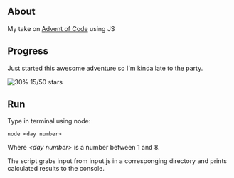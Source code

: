 ## About

My take on [Advent of Code](https://adventofcode.com/) using JS

## Progress

Just started this awesome adventure so I'm kinda late to the party.

![30%](https://progress-bar.dev/30) 15/50 stars

## Run

Type in terminal using node:

```
node <day number>
```

Where _\<day number\>_ is a number between 1 and 8.

The script grabs input from input.js in a corresponging directory and prints calculated results to the console.
